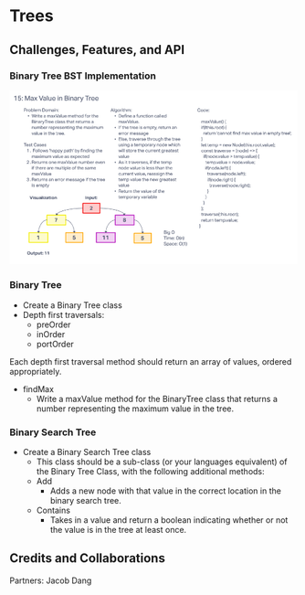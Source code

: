 # Trees

## Challenges, Features, and API

### Binary Tree BST Implementation

![UML](./assets/CC-16.png)

### Binary Tree
- Create a Binary Tree class
- Depth first traversals:
  - preOrder
  - inOrder
  - portOrder

Each depth first traversal method should return an array of values, ordered appropriately.

- findMax
  - Write a maxValue method for the BinaryTree class that returns a number representing the maximum value in the tree.


### Binary Search Tree
- Create a Binary Search Tree class
  - This class should be a sub-class (or your languages equivalent) of the Binary Tree Class, with the following additional methods:
  - Add
    - Adds a new node with that value in the correct location in the binary search tree.
  - Contains
    - Takes in a value and return a boolean indicating whether or not the value is in the tree at least once.

## Credits and Collaborations
Partners: Jacob Dang
